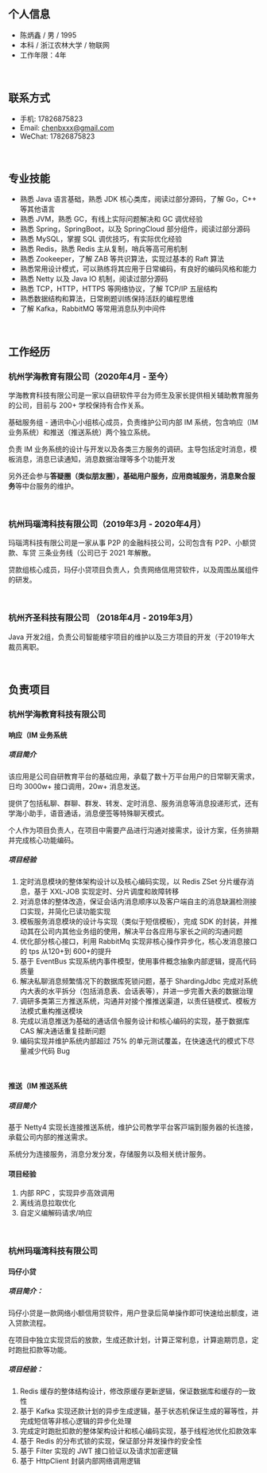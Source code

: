 

## 个人信息

 - 陈炳鑫 / 男 / 1995
 - 本科 / 浙江农林大学 / 物联网
 - 工作年限：4年

<br>

## 联系方式

- 手机: 17826875823
- Email: chenbxxx@gmail.com
- WeChat: 17826875823

<br>

## 专业技能

- 熟悉  Java 语言基础，熟悉 JDK 核心类库，阅读过部分源码，了解 Go，C++  等其他语言
- 熟悉 JVM，熟悉 GC，有线上实际问题解决和 GC 调优经验
- 熟悉 Spring，SpringBoot，以及 SpringCloud 部分组件，阅读过部分源码
- 熟悉 MySQL，掌握 SQL 调优技巧，有实际优化经验
- 熟悉 Redis，熟悉 Redis 主从复制，哨兵等高可用机制
- 熟悉 Zookeeper，了解 ZAB 等共识算法，实现过基本的 Raft 算法 
- 熟悉常用设计模式，可以熟练将其应用于日常编码，有良好的编码风格和能力
- 熟悉 Netty 以及 Java IO 机制，阅读过部分源码
- 熟悉 TCP，HTTP，HTTPS 等⽹络协议，了解 TCP/IP 五层结构
- 熟悉数据结构和算法，日常刷题训练保持活跃的编程思维
- 了解 Kafka，RabbitMQ 等常用消息队列中间件

<br>

## 工作经历

### 杭州学海教育有限公司（2020年4月 - 至今）

学海教育科技有限公司是一家以自研软件平台为师生及家长提供相关辅助教育服务的公司，目前与 200+ 学校保持有合作关系。

基础服务组 - 通讯中⼼小组核心成员，负责维护公司内部 IM 系统，包含响应（IM 业务系统）和推送（推送系统）两个独立系统。

负责 IM 业务系统的设计与开发以及各类三方服务的调研。主导包括定时消息，模板消息，消息已读通知，消息数据治理等多个功能开发

另外还会参与**答疑圈（类似朋友圈），基础用户服务，应用商城服务，消息聚合服务**等中台服务的维护。

<br>

### 杭州玛瑙湾科技有限公司（2019年3月 - 2020年4月）

玛瑙湾科技有限公司是一家从事 P2P 的金融科技公司，公司包含有 P2P、小额贷款、车贷 三条业务线（公司已于 2021 年解散。

贷款组核心成员，玛仔小贷项目负责人，负责网络信用贷软件，以及周围丛属组件的研发。

<br>

### 杭州齐圣科技有限公司 （2018年4月 - 2019年3月）

Java 开发2组，负责公司智能楼宇项目的维护以及三方项目的开发（于2019年大裁员离职。

<br>

## 负责项目

### 杭州学海教育科技有限公司

#### 响应（IM 业务系统

##### 项目简介

该应用是公司自研教育平台的基础应用，承载了数十万平台用户的日常聊天需求，日均 3000w+ 接口调用，20w+ 消息发送。

提供了包括私聊、群聊、群发、转发、定时消息、服务消息等消息投递形式，还有学海小助手，语音通话，消息便签等特殊聊天模式。

个人作为项目负责人，在项目中需要产品进行沟通对接需求，设计方案，任务排期并完成核心功能编码。

##### 项目经验

1. 定时消息模块的整体架构设计以及核心编码实现，以 Redis ZSet 分片缓存消息，基于 XXL-JOB 实现定时、分片调度和故障转移
1. 对消息体的整体改造，保证会话内消息顺序以及客户端自主的消息缺漏检测接口实现，并简化已读功能实现
1. 模板服务消息模块的设计与实现（类似于短信模板），完成 SDK 的封装，并推动其在公司内其他业务组的使用，解决平台各应用与家长之间的沟通问题
1. 优化部分核心接口，利用 RabbitMq 实现非核心操作异步化，核心发消息接口的 tps 从120+到 600+的提升
3. 基于 EventBus 实现系统内事件模型，使用事件概念抽象内部逻辑，提高代码质量
4. 解决私聊消息频繁情况下的数据库死锁问题，基于 ShardingJdbc 完成对系统内大表的水平拆分（包括消息表、会话表等），并进一步完善大表的数据治理
5. 调研多类第三方推送系统，沟通并对接个推推送渠道，以责任链模式、模板方法模式重构推送模块
6. 完成以消息推送为基础的通话信令服务设计和核心编码的实现，基于数据库 CAS 解决通话重复挂断问题
6. 编码实现并维护系统内部超过 75% 的单元测试覆盖，在快速迭代的模式下尽量减少代码 Bug

<br>

#### 推送（IM 推送系统

##### 项⽬简介

基于 Netty4 实现⻓连接推送系统，维护公司教学平台客⼾端到服务器的⻓连接，承载公司内部的推送需求。

系统分为连接服务，消息分发分发，存储服务以及相关统计服务。



#### 项目经验

1. 内部 RPC ，实现异步⾼效调⽤
2. 离线消息拉取优化
3. ⾃定义编解码请求/响应

<br>

### 杭州玛瑙湾科技有限公司 

#### 玛仔小贷 

##### 项目简介： 

玛仔小贷是一款网络小额信用贷软件，用户登录后简单操作即可快速给出额度，进入贷款流程。

在项目中独立实现贷后的放款，生成还款计划，计算正常利息，计算逾期罚息，定时跑批扣款等功能。

##### 项目经验：

1. Redis 缓存的整体结构设计，修改原缓存更新逻辑，保证数据库和缓存的一致性
1. 基于 Kafka 实现还款计划的异步生成逻辑，基于状态机保证生成的幂等性，并完成短信等非核心逻辑的异步化处理
2. 完成定时跑批扣款的整体架构设计和核心编码实现，基于线程池优化扣款效率
3. 基于 Redis 的分布式锁的实现，保证部分并发操作的安全性
4. 基于 Filter 实现的 JWT 接口验证以及请求加密逻辑
4. 基于 HttpClient 封装内部网络调用逻辑
